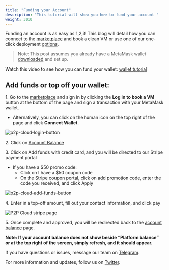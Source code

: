 ```yaml
---
title: "Funding your Account"
description: "This tutorial will show you how to fund your account "
weight: 3010
---
```


Funding an account is as easy as 1,2,3! This blog will detail how you can connect to the [marketplace](https://app.p2pcloud.io/?utm_source=website&utm_medium=blog&utm_campaign=wallet%20tutorial) and book a clean VM or use one of our one-click deployment [options](https://p2pcloud.io/docs/blog/marketplace-update-1cd/?utm_source=website&utm_medium=blog&utm_campaign=wallet%20tutorial&utm_content=1cd-blog-post). 

> Note: This post assumes you already have a MetaMask wallet [downloaded](https://metamask.io/download/?utm_source=website&utm_medium=blog&utm_campaign=wallet%20tutorial&utm_content=metamask-dl) and set up. 


>
Watch this video to see how you can fund your wallet: [wallet tutorial](https://github.com/p2pcloud/website/assets/23203842/b3d738be-c288-4e4e-9935-b274d9487f72)


>
## Add funds or top off your wallet:

1\. Go to the [marketplace](https://app.p2pcloud.io/?utm_source=website&utm_medium=blog&utm_campaign=wallet%20tutorial) and sign in by clicking the **Log in to book a VM** button at the bottom of the page and sign a transaction with your MetaMask wallet.
*  Alternatively, you can click on the human icon on the top right of the page and click **Connect Wallet**.

![p2p-cloud-login-button](/src/assets/login-button.png)

2\. Click on [Account Balance](https://app.p2pcloud.io/wallet?utm_source=website&utm_medium=blog&utm_campaign=wallet%20tutorial&utm_content=wallet-page) 

3\. Click on Add funds with credit card, and you will be directed to our Stripe payment portal 
  *  If you have a $50 promo code:
        * Click on I have a $50 coupon code 
        * On the Stripe coupon portal, click on add promotion code, enter the code you received, and click Apply

![p2p-cloud-add-funds-button](/src/assets/p2p-cloud-add-funds-button.png)

4\. Enter in a top-off amount, fill out your contact information, and click pay

![P2P Cloud stripe page](/src/assets/p2p-cloud-stripe-page.png)

5\. Once complete and approved, you will be redirected back to the [account balance](https://app.p2pcloud.io/wallet?utm_source=website&utm_medium=blog&utm_campaign=wallet%20tutorial&utm_content=wallet-page) page. 

**Note: If your account balance does not show beside “Platform balance” or at the top right of the screen, simply refresh, and it should appear.** 

>
If you have questions or issues, message our team on [Telegram](http://t.me/p2pcloud?utm_source=website&utm_medium=blog&utm_campaign=wallet%20tutorial&utm_content=telegram). 

For more information and updates, follow us on [Twitter](https://twitter.com/p2pcloud_io?utm_source=website&utm_medium=blog&utm_campaign=wallet%20tutorial&utm_content=twitter-link).  
